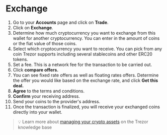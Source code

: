 # Exchange

1. Go to your **Accounts** page and click on **Trade**.
2. Click on **Exchange**.
3. Determine how much cryptocurrency you want to exchange from this wallet for another cryptocurrency. You can enter in the amount of coins or the fiat value of those coins.
4. Select which cryptocurrency you want to receive. You can pick from any coin Trezor supports including several stablecoins and other ERC20 tokens.
5. Set a fee. This is a network fee for the transaction to be carried out.
6. Click **compare offers.**
7. You can see fixed rate offers as well as floating rates offers. Determine the offer you would like based on the exchange rate, and click **Get this deal.**
8. **Agree** to the terms and conditions.
9. **Confirm** your receiving address.
10. Send your coins to the provider's address.
11. Once the transaction is finalized, you will receive your exchanged coins directly into your wallet.

> 💡 Learn more about [managing your crypto assets](https://trezor.io/learn/c/trezor-suite-app) on the Trezor knowledge base
